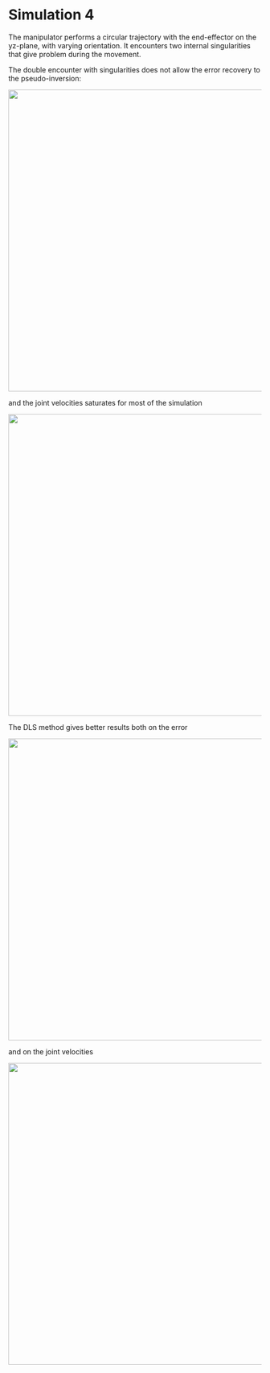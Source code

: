 # Simulation 4
The manipulator performs a circular trajectory with the end-effector on the yz-plane, with varying orientation. It encounters two internal singularities that give problem during the movement.

The double encounter with singularities does not allow the error recovery to the pseudo-inversion:

<p align="center"> <img width=600 src="https://user-images.githubusercontent.com/62264708/83746706-cb3b8180-a65f-11ea-9380-7b42b2aef127.jpg"> </p>

and the joint velocities saturates for most of the simulation

<p align="center"> <img width=600 src="https://user-images.githubusercontent.com/62264708/83746700-c971be00-a65f-11ea-898b-904bddf5aa49.jpg"> </p>

The DLS method gives better results both on the error

<p align="center"> <img width=600 src="https://user-images.githubusercontent.com/62264708/83746702-caa2eb00-a65f-11ea-8c7e-187359e3e796.jpg"> </p>

and on the joint velocities

<p align="center"> <img width=600 src="https://user-images.githubusercontent.com/62264708/83746704-cb3b8180-a65f-11ea-9914-5608d1e8d4fb.jpg"> </p>
